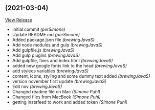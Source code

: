##  (2021-03-04)

[View Release](git@github.com:perSimone/WASPP.git/commits/tag/)

*  Initial commit *(perSimone)*
*  Update README.md *(perSimone)*
*  Added package.json file *(brewingJavaS)*
*  Add node modules and gulp *(brewingJavaS)*
*  Add gulpfile.js *(brewingJavaS)*
*  Add gulp plugins *(brewingJavaS)*
*  Add gulpfile, fixes and index.html *(brewingJavaS)*
*  added new google fonts link to the head *(brewingJavaS)*
*  add stylees variables *(brewingJavaS)*
*  content, icons, styling and some dummy text added *(brewingJavaS)*
*  version november first update *(brewingJavaS)*
*  Edit nov *(brewingJavaS)*
*  Changed readme file on Mac *(Simone Puhl)*
*  Changed files from MacBook *(Simone Puhl)*
*  getting instafeed to work and added token *(Simone Puhl)*


